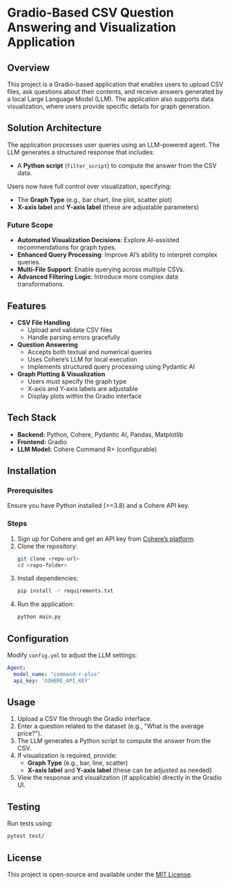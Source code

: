 # Gradio-Based CSV Question Answering and Visualization Application

## Overview
This project is a Gradio-based application that enables users to upload CSV files, ask questions about their contents, and receive answers generated by a local Large Language Model (LLM). The application also supports data visualization, where users provide specific details for graph generation.

## Solution Architecture
The application processes user queries using an LLM-powered agent. The LLM generates a structured response that includes:
- A **Python script** (`filter_script`) to compute the answer from the CSV data.

Users now have full control over visualization, specifying:
- The **Graph Type** (e.g., bar chart, line plot, scatter plot)
- **X-axis label** and **Y-axis label** (these are adjustable parameters)

### Future Scope
- **Automated Visualization Decisions**: Explore AI-assisted recommendations for graph types.
- **Enhanced Query Processing**: Improve AI’s ability to interpret complex queries.
- **Multi-File Support**: Enable querying across multiple CSVs.
- **Advanced Filtering Logic**: Introduce more complex data transformations.

## Features
- **CSV File Handling**
  - Upload and validate CSV files
  - Handle parsing errors gracefully
- **Question Answering**
  - Accepts both textual and numerical queries
  - Uses Cohere’s LLM for local execution
  - Implements structured query processing using Pydantic AI
- **Graph Plotting & Visualization**
  - Users must specify the graph type
  - X-axis and Y-axis labels are adjustable
  - Display plots within the Gradio interface

## Tech Stack
- **Backend:** Python, Cohere, Pydantic AI, Pandas, Matplotlib
- **Frontend:** Gradio
- **LLM Model:** Cohere Command R+ (configurable)

## Installation
### Prerequisites
Ensure you have Python installed (>=3.8) and a Cohere API key.

### Steps
1. Sign up for Cohere and get an API key from [Cohere’s platform](https://cohere.com/).
2. Clone the repository:
   ```sh
   git clone <repo-url>
   cd <repo-folder>
   ```
3. Install dependencies:
   ```sh
   pip install -r requirements.txt
   ```
4. Run the application:
   ```sh
   python main.py
   ```

## Configuration
Modify `config.yml` to adjust the LLM settings:
```yaml
Agent:
  model_name: "command-r-plus"
  api_key: 'COHERE_API_KEY'
```

## Usage
1. Upload a CSV file through the Gradio interface.
2. Enter a question related to the dataset (e.g., "What is the average price?").
3. The LLM generates a Python script to compute the answer from the CSV.
4. If visualization is required, provide:
   - **Graph Type** (e.g., bar, line, scatter)
   - **X-axis label** and **Y-axis label** (these can be adjusted as needed)
5. View the response and visualization (if applicable) directly in the Gradio UI.

## Testing
Run tests using:
```sh
pytest test/
```

## License
This project is open-source and available under the [MIT License](LICENSE).